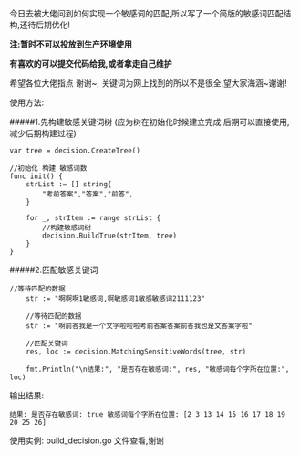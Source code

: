 
今日去被大佬问到如何实现一个敏感词的匹配,所以写了一个简版的敏感词匹配结构,还待后期优化!

**注:暂时不可以投放到生产环境使用**

**有喜欢的可以提交代码给我,或者拿走自己维护**

希望各位大佬指点 谢谢~, 关键词为网上找到的所以不是很全,望大家海涵~谢谢!

使用方法:

#####1.先构建敏感关键词树 (应为树在初始化时候建立完成 后期可以直接使用,减少后期构建过程)
```
var tree = decision.CreateTree()

//初始化 构建 敏感词数
func init() {
	strList := [] string{
		"考前答案","答案","前答",
	}

	for _, strItem := range strList {
		//构建敏感词树
		decision.BuildTrue(strItem, tree)
	}
}

```

#####2.匹配敏感关键词
```
//等待匹配的数据
	str := "啊啊啊1敏感词,啊敏感词1敏感敏感词2111123"

	//等待匹配的数据
    str := "啊前答我是一个文字啦啦啦考前答案答案前答我也是文答案字啦"
   
    //匹配关键词
    res, loc := decision.MatchingSensitiveWords(tree, str)
   
    fmt.Println("\n结果:", "是否存在敏感词:", res, "敏感词每个字所在位置:", loc)
```
输出结果:
```
结果: 是否存在敏感词: true 敏感词每个字所在位置: [2 3 13 14 15 16 17 18 19 20 25 26]
```

使用实例: build_decision.go 文件查看,谢谢
